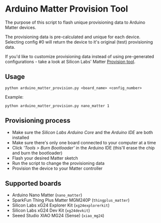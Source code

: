 # Arduino Matter Provision Tool

The purpose of this script to flash unique provisioning data to Arduino Matter devices.

The provisioning data is pre-calculated and unique for each device.
Selecting config #0 will return the device to it's original (test) provisioning data.

If you'd like to customize provisioning data instead of using pre-generated configurations - take a look at Silicon Labs' Matter [Provision tool](https://github.com/SiliconLabs/matter_extension/tree/v2.5.1/provision).

## Usage

`python arduino_matter_provision.py <board_name> <config_number>`

Example:

`python arduino_matter_provision.py nano_matter 1`

## Provisioning process

- Make sure the *Silicon Labs Arduino Core* and the *Arduino IDE* are both installed
- Make sure there's only one board connected to your computer at a time
- Click *'Tools > Burn Bootloader'* in the Arduino IDE (this'll erase the chip and burn the bootloader)
- Flash your desired Matter sketch
- Run the script to change the provisioning data
- Provision the device to your Matter controller

## Supported boards

 - Arduino Nano Matter (`nano_matter`)
 - SparkFun Thing Plus Matter MGM240P (`thingplus_matter`)
 - Silicon Labs xG24 Explorer Kit (`xg24explorerkit`)
 - Silicon Labs xG24 Dev Kit (`xg24devkit`)
 - Seeed Studio XIAO MG24 (Sense) (`xiao_mg24`)
